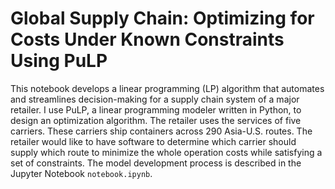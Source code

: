 #  Global Supply Chain: Optimizing for Costs Under Known Constraints Using PuLP
This notebook develops a linear programming (LP) algorithm that automates and streamlines decision-making for a supply chain system of a major retailer. I use PuLP, a linear programming modeler written in Python, to design an optimization algorithm. The retailer uses the services of five carriers. These carriers ship containers across 290 Asia-U.S. routes. The retailer would like to have software to determine which carrier should supply which route to minimize the whole operation costs while satisfying a set of constraints. 
The model development process is described in the Jupyter Notebook `notebook.ipynb`.
